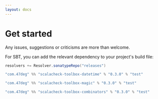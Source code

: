 ```yaml
---
layout: docs
---
```


# Get started

Any issues, suggestions or criticisms are more than welcome.

For SBT, you can add the relevant dependency to your project's build file:

[comment]: # (Start Replace)
```scala
resolvers += Resolver.sonatypeRepo("releases")

"com.47deg" %% "scalacheck-toolbox-datetime" % "0.3.0" % "test"

"com.47deg" %% "scalacheck-toolbox-magic" % "0.3.0" % "test"

"com.47deg" %% "scalacheck-toolbox-combinators" % "0.3.0" % "test"
```

[comment]: # (End Replace)